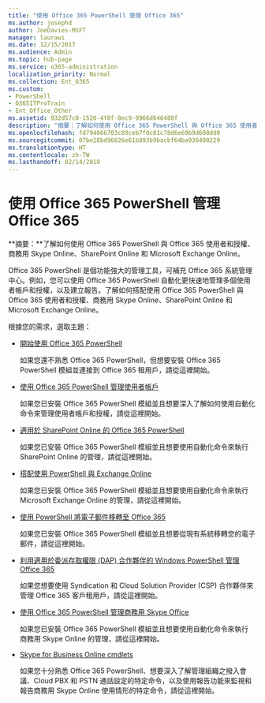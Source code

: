```yaml
---
title: "使用 Office 365 PowerShell 管理 Office 365"
ms.author: josephd
author: JoeDavies-MSFT
manager: laurawi
ms.date: 12/15/2017
ms.audience: Admin
ms.topic: hub-page
ms.service: o365-administration
localization_priority: Normal
ms.collection: Ent_O365
ms.custom:
- PowerShell
- O365ITProTrain
- Ent_Office_Other
ms.assetid: 932d57c0-1520-4f0f-8ec9-9966d646480f
description: "摘要：了解如何使用 Office 365 PowerShell 與 Office 365 使用者和授權、商務用 Skype Online、SharePoint Online 和 Microsoft Exchange Online。"
ms.openlocfilehash: fd794066703c89ceb7f0c81c78d6e69b9d608dd0
ms.sourcegitcommit: 07be28bd96826e61b893b9bacbf64ba936400229
ms.translationtype: HT
ms.contentlocale: zh-TW
ms.lasthandoff: 02/14/2018
---
```

# <a name="manage-office-365-with-office-365-powershell"></a>使用 Office 365 PowerShell 管理 Office 365

 **摘要：**了解如何使用 Office 365 PowerShell 與 Office 365 使用者和授權、商務用 Skype Online、SharePoint Online 和 Microsoft Exchange Online。
  
Office 365 PowerShell 是個功能強大的管理工具，可補充 Office 365 系統管理中心。例如，您可以使用 Office 365 PowerShell 自動化更快速地管理多個使用者帳戶和授權，以及建立報告。了解如何搭配使用 Office 365 PowerShell 與 Office 365 使用者和授權、商務用 Skype Online、SharePoint Online 和 Microsoft Exchange Online。 
  
根據您的需求，選取主題：
  
- [開始使用 Office 365 PowerShell](getting-started-with-office-365-powershell.md)
    
    如果您還不熟悉 Office 365 PowerShell，但想要安裝 Office 365 PowerShell 模組並連接到 Office 365 租用戶，請從這裡開始。
    
- [使用 Office 365 PowerShell 管理使用者帳戶](manage-user-accounts-and-licenses-with-office-365-powershell.md)
    
    如果您已安裝 Office 365 PowerShell 模組並且想要深入了解如何使用自動化命令來管理使用者帳戶和授權，請從這裡開始。
    
- [適用於 SharePoint Online 的 Office 365 PowerShell](https://technet.microsoft.com/zh-TW/library/fp161362.aspx)
    
    如果您已安裝 Office 365 PowerShell 模組並且想要使用自動化命令來執行 SharePoint Online 的管理，請從這裡開始。
    
- [搭配使用 PowerShell 與 Exchange Online](https://technet.microsoft.com/library/jj200677%28v=exchg.160%29.aspx)
    
    如果您已安裝 Office 365 PowerShell 模組並且想要使用自動化命令來執行 Microsoft Exchange Online 的管理，請從這裡開始。
    
- [使用 PowerShell 將電子郵件移轉至 Office 365](use-powershell-for-email-migration-to-office-365.md)
    
    如果您已安裝 Office 365 PowerShell 模組並且想要從現有系統移轉您的電子郵件，請從這裡開始。 
    
- [利用適用於委派存取權限 (DAP) 合作夥伴的 Windows PowerShell 管理 Office 365](manage-office-365-with-windows-powershell-for-delegated-access-permissions-dap-p.md)
    
    如果您想要使用 Syndication 和 Cloud Solution Provider (CSP) 合作夥伴來管理 Office 365 客戶租用戶，請從這裡開始。 
    
- [使用 Office 365 PowerShell 管理商務用 Skype Office](manage-skype-for-business-online-with-office-365-powershell.md)
    
    如果您已安裝 Office 365 PowerShell 模組並且想要使用自動化命令來執行 商務用 Skype Online 的管理，請從這裡開始。
    
- [Skype for Business Online cmdlets](http://technet.microsoft.com/library/141fbda3-992a-4eeb-9352-c6b0ffd760f6.aspx)
    
    如果您十分熟悉 Office 365 PowerShell、想要深入了解管理組織之撥入會議、Cloud PBX 和 PSTN 通話設定的特定命令，以及使用報告功能來監視和報告商務用 Skype Online 使用情形的特定命令，請從這裡開始。
    

